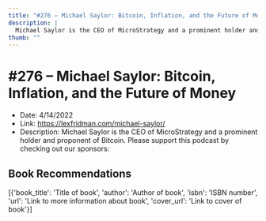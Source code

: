 ```yaml
---
title: "#276 – Michael Saylor: Bitcoin, Inflation, and the Future of Money"
description: |
  Michael Saylor is the CEO of MicroStrategy and a prominent holder and proponent of Bitcoin. Please support this podcast by checking out our sponsors:"
thumb: ""
---
```


# #276 – Michael Saylor: Bitcoin, Inflation, and the Future of Money

  - Date: 4/14/2022
  - Link: https://lexfridman.com/michael-saylor/
  - Description: Michael Saylor is the CEO of MicroStrategy and a prominent holder and proponent of Bitcoin. Please support this podcast by checking out our sponsors:

## Book Recommendations

[{'book_title': 'Title of book', 'author': 'Author of book', 'isbn': 'ISBN number', 'url': 'Link to more information about book', 'cover_url': 'Link to cover of book'}]